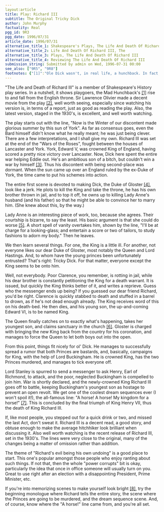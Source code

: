 ```yaml
---
layout:article
title: Play: Richard III
subtitle: The Original Tricky Dick
author: John Murphy
factuality: Real
pgg_id: 9R3
pgg_date: 1996/07/31
article_date: 1996/07/31
alternative_title_1: Shakespeare's Plays, The Life And Death Of Richard III
alternative_title_2: Life And Death Of Richard III, The
alternative_title_3: Plays, The Life And Death Of Richard III
alternative_title_4: Reviewing The Life And Death Of Richard III
submission_string: Submitted by admin on Wed, 1996-07-31 00:00
see_also: ["9R5", "9R8"]
footnotes: {"[1]":"Ole Dick wasn't, in real life, a hunchback. In fact, he wasn't even ugly, or particularly evil. Shakespeare probably only made him so in order to make his successor, Henry VII, look like an okay guy. Henry was the conversational equivalent of a dead fish.","[2]":"If you don't mind a few annoyances. He made a great Richard, but being made back when color was still called \"newfangled\", there are numerous problems. For instance, the battle at the end looks as if it were filmed in Southern California rather than in Merry Olde England. Heck, it probably was. If you enjoy heckling such films, a few shots at the orchestra would be appropriate.","[3]":"That doesn't stop him from trying at the end.","[4]":"Normally spelled Gloucester.","[5]":"Probably not true. He does kill her, but then, she did become Queen, for a little while.","[6]":"Reminiscent of the story of another hunchback, eh?","[7]":"He wasn't, by the way, offering a trade. He'd had two horses killed out from under him, thus he couldn't command, and thus the battle was being lost. He really was losing his kingdom for lack of a horse, and was understandably ticked off.","[8]":"Shakespeare is good for that. A number of his soliloquies worm their way into the collective unconscious, and if you can place them, you instantly look educated."}
---
```

<div>
<p>"The Life and Death of Richard III" is a member of Shakespeare's History play series. In a nutshell, it shows playgoers, the Mad Hunchback's <a href="#footnotes.1" class="footnote-link">[1]</a> rise to and fall from the English throne. Sir Lawrence Olivier made a decent movie from the play <a href="#footnotes.2" class="footnote-link">[2]</a>, well worth seeing, especially since watching his version is, in terms of a report, just as good as reading the play. Also, the latest version, staged in the 1930's, is excellent, and well worth watching.</p>
<p>The play starts out with the line, "Now is the Winter of our discontent made glorious summer by this sun of York". As far as consensus goes, even the Bard himself didn't know what he really meant; he was just being clever. There are a few interpretations, and I shall give my own. Richard III was set at the end of the "Wars of the Roses", fought between the houses of Lancaster and York. York, Edward V, was crowned King of England, having scored a pretty nice victory over Lancaster. Now, Dick here spent the entire war helping Eddie out. He's an ambitious son of a bitch, but couldn't win a war by himself <a href="#footnotes.3" class="footnote-link">[3]</a>. Thus his discontent with being second-place was dormant. When the sun came up over an England ruled by the ex-Duke of York, the time came to put his schemes into action.</p>
<p>The entire first scene is devoted to making Dick, the Duke of Gloster <a href="#footnotes.4" class="footnote-link">[4]</a>, look like a jerk. He plots to kill the King and take the throne, he has his own brother thrown in jail, and to top it off, he owns up to killing Lady Anne's husband (and his father) so that he might be able to convince her to marry him. (She knew about this, by the way.)</p>
<p>Lady Anne is an interesting piece of work, too, because she agrees. Their courtship is bizarre, to say the least. His basic argument is that she could do worse <a href="#footnotes.5" class="footnote-link">[5]</a>. A short spell of vanity overtakes him, shown by the line, "I'll be at charge for a looking-glass; and entertain a score or two of tailors, to study fashions to adorn my body." Then he leaves.</p>
<p>We then learn several things. For one, the King is a little ill. For another, not everyone likes our dear Duke of Gloster, most notably the Queen and Lord Hastings. And, to whom have the young princes been unfortunately entrusted? That's right: Tricky Dick. For that matter, everyone except the King seems to be onto him.</p>
<p>Well, not everybody. Poor Clarence, you remember, is rotting in jail, while his dear brother is constantly petitioning the King for a death warrant. It is issued, but quickly the King thinks better of it, and writes a reprieve. Guess who the messenger ends up being? If you guessed our dear friend Richard, you'd be right. Clarence is quickly stabbed to death and stuffed in a barrel to drown, as if he's not dead enough already. The King receives word of this on his death-bed. He then dies, and his young son, the up-and-coming Edward VI, is to be named King.</p>
<p>The Queen finally catches on to exactly what's happening, takes her youngest son, and claims sanctuary in the church <a href="#footnotes.6" class="footnote-link">[6]</a>. Gloster is charged with bringing the new King back from the country for his coronation, and manages to force the Queen to let both boys out into the open.</p>
<p>From this point, things fit nicely for ol' Dick. He manages to successfully spread a rumor that both Princes are bastards, and, basically, campaigns for King, with the help of Lord Buckingham. He is crowned King, has the two Princes murdered, and manages to tick everyone off.</p>
<p>Lord Stanley is spurred to send a messenger to ask Henry, Earl of Richmond, to attack, and the poor, neglected Buckingham is compelled to join him. War is shortly declared, and the newly-crowned King Richard III goes off to battle, keeping Buckingham's youngest son as hostage to prevent an open revolt. We get one of the coolest dream sequences ever (I won't spoil it!), the all-famous line: "A horse! A horse! My kingdom for a horse!" <a href="#footnotes.7" class="footnote-link">[7]</a>. This is concluded by the final triumph of King Henry VII, thus the death of King Richard III.</p>
<p>If, like most people, you stepped out for a quick drink or two, and missed the last Act, don't sweat it. Richard III is a decent read, a good story, and obtuse enough to make the average hitchhiker look brilliant when discussing it. Also well worth watching is the recent release of Richard III, set in the 1930's. The lines were very close to the original, many of the changes being a matter of omission rather than addition.</p>
<p>The theme of "Richard's evil being his own undoing" is a good place to start. This one's popular amongst those people who enjoy ranting about such things. If not that, then the whole "power corrupts" bit is okay, particularly the idea that once in office someone will usually turn on you. Great to use right after an election with a disappointing President, Prime Minister, etc.</p>
<p>If you're into memorizing scenes to make yourself look bright <a href="#footnotes.8" class="footnote-link">[8]</a>, try the beginning monologue where Richard tells the entire story, the scene where the Princes are going to be murdered, and the dream sequence scene. And, of course, know where the "A horse!" line came from, and you're all set.</p>
</div>
